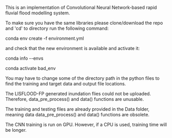 This is an implementation of Convolutional Neural Network-based rapid fluvial flood modelling system.

To make sure you have the same libraries please clone/download the repo and 'cd' to directory 
run the following command:

conda env create -f environment.yml

and check that the new environment is available and activate it:

conda info --envs

conda activate bad_env


You may have to change some of the directory path in the python files to find the training and target data and output file locations.

The LISFLOOD-FP generated inundation flies could not be uploaded. Therefore, data_pre_process() and data() functions are unusable.

The training and testing files are already provided in the Data folder, meaning data data_pre_process() and data() functions are obsolete.

The CNN training is run on GPU. However, if a CPU is used, training time will be longer.





